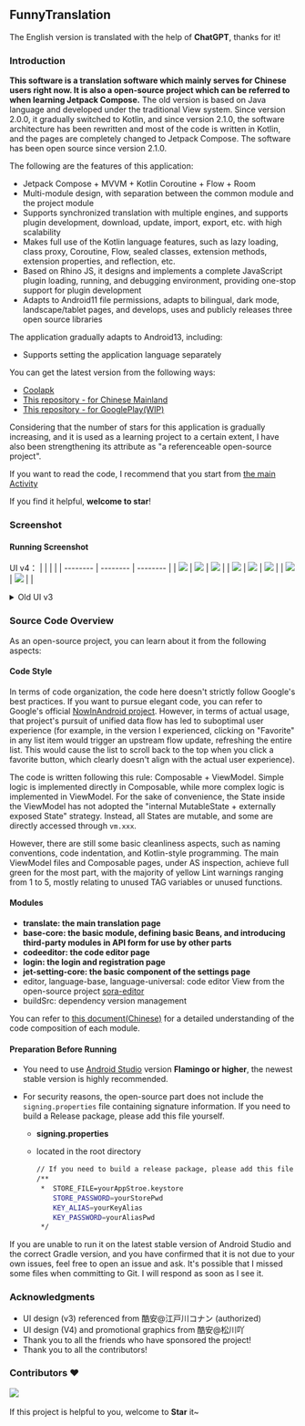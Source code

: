 ## FunnyTranslation

The English version is translated with the help of **ChatGPT**, thanks for it!

### Introduction

**This software is a translation software which mainly serves for Chinese users right now. It is also a open-source project which can be referred to when learning Jetpack Compose.** The old version is based on Java language and developed under the traditional View system. Since version 2.0.0, it gradually switched to Kotlin, and since version 2.1.0, the software architecture has been rewritten and most of the code is written in Kotlin, and the pages are completely changed to Jetpack Compose. The software has been open source since version 2.1.0.

The following are the features of this application:

- Jetpack Compose + MVVM + Kotlin Coroutine + Flow + Room
- Multi-module design, with separation between the common module and the project module
- Supports synchronized translation with multiple engines, and supports plugin development, download, update, import, export, etc. with high scalability
- Makes full use of the Kotlin language features, such as lazy loading, class proxy, Coroutine, Flow, sealed classes, extension methods, extension properties, and reflection, etc.
- Based on Rhino JS, it designs and implements a complete JavaScript plugin loading, running, and debugging environment, providing one-stop support for plugin development
- Adapts to Android11 file permissions, adapts to bilingual, dark mode, landscape/tablet pages, and develops, uses and publicly releases three open source libraries

The application gradually adapts to Android13, including:

- Supports setting the application language separately

You can get the latest version from the following ways:

- [Coolapk](https://www.coolapk.com/apk/com.funny.translation)
- [This repository - for Chinese Mainland](/translate/common/release/commonRelease.apk)
- [This repository - for GooglePlay(WIP)](/translate/google/release)

Considering that the number of stars for this application is gradually increasing, and it is used as a learning project to a certain extent, I have also been strengthening its attribute as "a referenceable open-source project".

If you want to read the code, I recommend that you start from [the main Activity](https://chat.openai.com/chat/translate/src/main/java/com/funny/translation/translate/TransActivity.kt)

If you find it helpful, **welcome to star**!

### Screenshot

#### Running Screenshot

UI v4：
|          |          |          |
| -------- | -------- | -------- |
| ![](http://img.funnysaltyfish.fun/i/2023/05/29/647492c45fc7f.jpg) | ![](http://img.funnysaltyfish.fun/i/2023/05/29/647492c4ba96a.jpg) | ![](http://img.funnysaltyfish.fun/i/2023/05/29/647492c5125af.jpg) |
| ![](http://img.funnysaltyfish.fun/i/2023/05/29/647492c5635f2.jpg) | ![](http://img.funnysaltyfish.fun/i/2023/05/29/647492c5a8511.jpg) | ![](http://img.funnysaltyfish.fun/i/2023/05/29/647492c5f17ef.jpg) |
| ![](http://img.funnysaltyfish.fun/i/2023/05/29/647492c6446e8.jpg) | ![](http://img.funnysaltyfish.fun/i/2023/05/29/647492c68366e.jpg) |          |


<details>
<summary>Old UI v3</summary>

| Screenshot                                                       |Screenshot                                                         |
| ------------------------------------------------------------ | ------------------------------------------------------------ |
| <img src="./screenshot/1.png" alt="Screenshot_2021-11-07-22-37-33-814_com.funny.tran" style="zoom:33%;" /> | <img src="./screenshot/2.png" alt="Screenshot_2021-11-07-22-39-18-201_com.funny.tran" style="zoom:33%;" /> |
| <img src="./screenshot/3.png" alt="Screenshot_2021-11-07-22-40-16-339_com.funny.tran" style="zoom:33%;" /> | <img src="./screenshot/4.png" alt="IMG_20211107_223720" style="zoom:33%;" /> |
</details>



### Source Code Overview

As an open-source project, you can learn about it from the following aspects:

#### Code Style
In terms of code organization, the code here doesn't strictly follow Google's best practices. If you want to pursue elegant code, you can refer to Google's official [NowInAndroid project](https://github.com/android/nowinandroid). However, in terms of actual usage, that project's pursuit of unified data flow has led to suboptimal user experience (for example, in the version I experienced, clicking on "Favorite" in any list item would trigger an upstream flow update, refreshing the entire list. This would cause the list to scroll back to the top when you click a favorite button, which clearly doesn't align with the actual user experience).

The code is written following this rule: Composable + ViewModel. Simple logic is implemented directly in Composable, while more complex logic is implemented in ViewModel. For the sake of convenience, the State inside the ViewModel has not adopted the "internal MutableState + externally exposed State" strategy. Instead, all States are mutable, and some are directly accessed through `vm.xxx`.

However, there are still some basic cleanliness aspects, such as naming conventions, code indentation, and Kotlin-style programming. The main ViewModel files and Composable pages, under AS inspection, achieve full green for the most part, with the majority of yellow Lint warnings ranging from 1 to 5, mostly relating to unused TAG variables or unused functions.

#### Modules

- **translate: the main translation page**
- **base-core: the basic module, defining basic Beans, and introducing third-party modules in API form for use by other parts**
- **codeeditor: the code editor page**
- **login: the login and registration page**
- **jet-setting-core: the basic component of the settings page**
- editor, language-base, language-universal: code editor View from the open-source project [sora-editor](https://github.com/Rosemoe/sora-editor)
- buildSrc: dependency version management

You can refer to [this document(Chinese)](https://chat.openai.com/chat/detail_introduction.md) for a detailed understanding of the code composition of each module.

#### Preparation Before Running

- You need to use [Android Studio](https://developer.android.com/studio/) version **Flamingo or higher**, the newest stable version is highly recommended.

- For security reasons, the open-source part does not include the `signing.properties` file containing signature information. If you need to build a Release package, please add this file yourself.

  - **signing.properties**

  - located in the root directory

    ```bash
    // If you need to build a release package, please add this file yourself in the project root directory
    /**
     *  STORE_FILE=yourAppStroe.keystore
        STORE_PASSWORD=yourStorePwd
        KEY_ALIAS=yourKeyAlias
        KEY_PASSWORD=yourAliasPwd
     */
    ```

If you are unable to run it on the latest stable version of Android Studio and the correct Gradle version, and you have confirmed that it is not due to your own issues, feel free to open an issue and ask. It's possible that I missed some files when committing to Git. I will respond as soon as I see it.

### Acknowledgments

- UI design (v3) referenced from 酷安@江戸川コナン (authorized)
- UI design (V4) and promotional graphics from 酷安@松川吖
- Thank you to all the friends who have sponsored the project!
- Thank you to all the contributors!

### Contributors ❤

<a href="https://github.com/FunnySaltyFish/FunnyTranslation/graphs/contributors">   <img src="https://contrib.rocks/image?repo=FunnySaltyFish/FunnyTranslation" /> </a>

If this project is helpful to you, welcome to **Star** it~